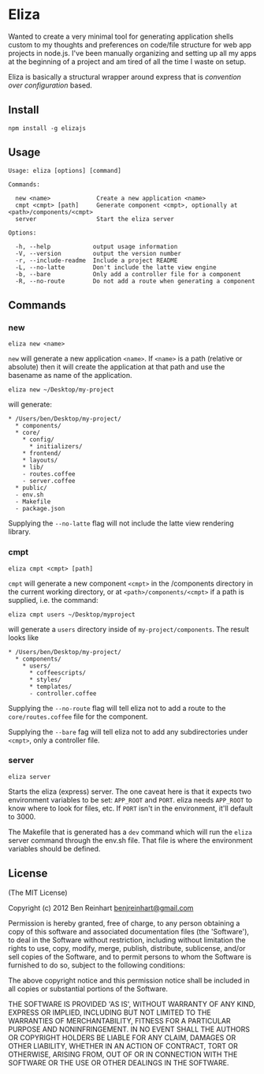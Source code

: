 # Eliza

Wanted to create a very minimal tool for generating application shells custom to my thoughts and preferences on code/file structure for web app projects in node.js. I've been manually organizing and setting up all my apps at the beginning of a project and am tired of all the time I waste on setup.

Eliza is basically a structural wrapper around express that is _convention over configuration_ based.

## Install

`npm install -g elizajs`

## Usage

```
Usage: eliza [options] [command]

Commands:

  new <name>             Create a new application <name>
  cmpt <cmpt> [path]     Generate component <cmpt>, optionally at <path>/components/<cmpt>
  server                 Start the eliza server

Options:

  -h, --help            output usage information
  -V, --version         output the version number
  -r, --include-readme  Include a project README
  -L, --no-latte        Don't include the latte view engine
  -b, --bare            Only add a controller file for a component
  -R, --no-route        Do not add a route when generating a component
```

## Commands

### new

`eliza new <name>`

`new` will generate a new application `<name>`. If `<name>` is a path (relative or absolute) then it will create the application at that path and use the basename as name of the application.

`eliza new ~/Desktop/my-project`

will generate:

```
* /Users/ben/Desktop/my-project/
  * components/
  * core/
    * config/
      * initializers/
    * frontend/
    * layouts/
    * lib/
    - routes.coffee
    - server.coffee
  * public/
  - env.sh
  - Makefile
  - package.json
```

Supplying the `--no-latte` flag will not include the latte view rendering library.


### cmpt

`eliza cmpt <cmpt> [path]`

`cmpt` will generate a new component `<cmpt>` in the /components directory in the current working directory, or at `<path>/components/<cmpt>` if a path is supplied, i.e. the command:

`eliza cmpt users ~/Desktop/myproject`

will generate a `users` directory inside of `my-project/components`. The result looks like

```
* /Users/ben/Desktop/my-project/
  * components/
    * users/
      * coffeescripts/
      * styles/
      * templates/
      - controller.coffee
```

Supplying the `--no-route` flag will tell eliza not to add a route to the `core/routes.coffee` file for the component.

Supplying the `--bare` fag will tell eliza not to add any subdirectories under `<cmpt>`, only a controller file.

### server

`eliza server`

Starts the eliza (express) server. The one caveat here is that it expects two environment variables to be set: `APP_ROOT` and `PORT`. eliza needs `APP_ROOT` to know where to look for files, etc. If `PORT` isn't in the environment, it'll default to 3000.

The Makefile that is generated has a `dev` command which will run the `eliza` server command through the env.sh file. That file is where the environment variables should be defined.

## License

(The MIT License)

Copyright (c) 2012 Ben Reinhart <benjreinhart@gmail.com>

Permission is hereby granted, free of charge, to any person obtaining a copy of this software and associated documentation files (the 'Software'), to deal in the Software without restriction, including without limitation the rights to use, copy, modify, merge, publish, distribute, sublicense, and/or sell copies of the Software, and to permit persons to whom the Software is furnished to do so, subject to the following conditions:

The above copyright notice and this permission notice shall be included in all copies or substantial portions of the Software.

THE SOFTWARE IS PROVIDED 'AS IS', WITHOUT WARRANTY OF ANY KIND, EXPRESS OR IMPLIED, INCLUDING BUT NOT LIMITED TO THE WARRANTIES OF MERCHANTABILITY, FITNESS FOR A PARTICULAR PURPOSE AND NONINFRINGEMENT. IN NO EVENT SHALL THE AUTHORS OR COPYRIGHT HOLDERS BE LIABLE FOR ANY CLAIM, DAMAGES OR OTHER LIABILITY, WHETHER IN AN ACTION OF CONTRACT, TORT OR OTHERWISE, ARISING FROM, OUT OF OR IN CONNECTION WITH THE SOFTWARE OR THE USE OR OTHER DEALINGS IN THE SOFTWARE.
